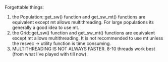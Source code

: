
Forgettable things:
1. the Population::get_sw() function and get_sw_mt() functions are equivalent except mt allows multithreading. For large populations its generally a good idea to use mt.
2. the Grid::get_sw() function and get_sw_mt() functions are equivalent except mt allows multithreading. It is not recommended to use mt unless the resvec -> utility function is time consuming.
3. MULTITHREADING IS NOT ALWAYS FASTER. 8-10 threads work best (from what I've played with till now). 

